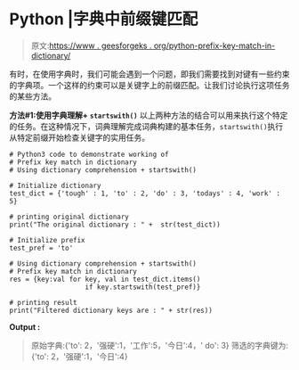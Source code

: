 # Python |字典中前缀键匹配

> 原文:[https://www . geesforgeks . org/python-prefix-key-match-in-dictionary/](https://www.geeksforgeeks.org/python-prefix-key-match-in-dictionary/)

有时，在使用字典时，我们可能会遇到一个问题，即我们需要找到对键有一些约束的字典项。一个这样的约束可以是关键字上的前缀匹配。让我们讨论执行这项任务的某些方法。

**方法#1:使用字典理解+ `startswith()`**
以上两种方法的结合可以用来执行这个特定的任务。在这种情况下，词典理解完成词典构建的基本任务，`startswith()`执行从特定前缀开始检查关键字的实用任务。

```
# Python3 code to demonstrate working of
# Prefix key match in dictionary
# Using dictionary comprehension + startswith()

# Initialize dictionary
test_dict = {'tough' : 1, 'to' : 2, 'do' : 3, 'todays' : 4, 'work' : 5}

# printing original dictionary
print("The original dictionary : " +  str(test_dict))

# Initialize prefix 
test_pref = 'to'

# Using dictionary comprehension + startswith()
# Prefix key match in dictionary
res = {key:val for key, val in test_dict.items() 
                   if key.startswith(test_pref)}

# printing result 
print("Filtered dictionary keys are : " + str(res))
```

**Output :**

> 原始字典:{'to': 2，'强硬':1，'工作':5，'今日':4，' do': 3}
> 筛选的字典键为:{'to': 2，'强硬':1，'今日':4}